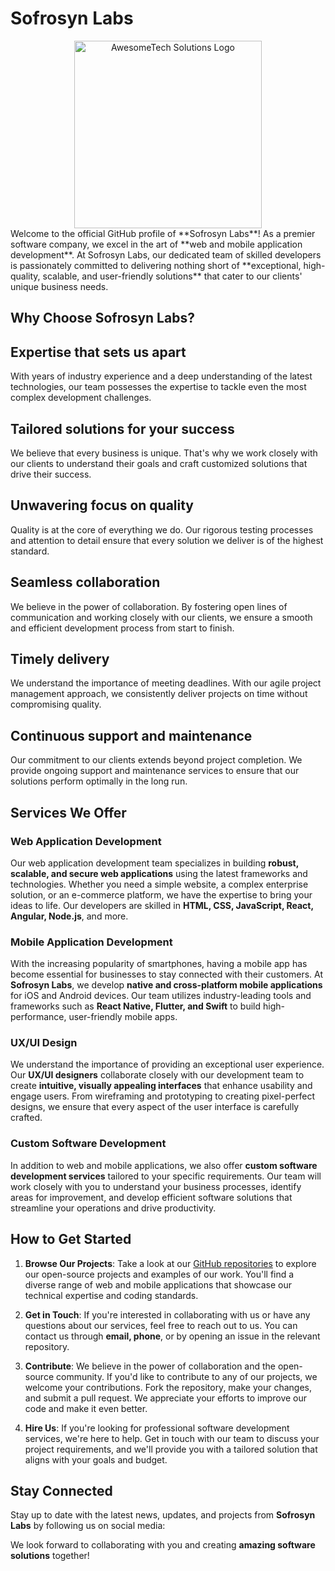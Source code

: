 
# Sofrosyn Labs

<div align="center">
  <img src="https://example.com/awesome_logo.png" alt="AwesomeTech Solutions Logo" width="300px">
</div>
Welcome to the official GitHub profile of **Sofrosyn Labs**! As a premier software company, we excel in the art of **web and mobile application development**. At Sofrosyn Labs, our dedicated team of skilled developers is passionately committed to delivering nothing short of **exceptional, high-quality, scalable, and user-friendly solutions** that cater to our clients' unique business needs.

## Why Choose Sofrosyn Labs?

## Expertise that sets us apart
With years of industry experience and a deep understanding of the latest technologies, our team possesses the expertise to tackle even the most complex development challenges.

## Tailored solutions for your success
We believe that every business is unique. That's why we work closely with our clients to understand their goals and craft customized solutions that drive their success.

## Unwavering focus on quality
Quality is at the core of everything we do. Our rigorous testing processes and attention to detail ensure that every solution we deliver is of the highest standard.

## Seamless collaboration
We believe in the power of collaboration. By fostering open lines of communication and working closely with our clients, we ensure a smooth and efficient development process from start to finish.

## Timely delivery
We understand the importance of meeting deadlines. With our agile project management approach, we consistently deliver projects on time without compromising quality.

## Continuous support and maintenance
Our commitment to our clients extends beyond project completion. We provide ongoing support and maintenance services to ensure that our solutions perform optimally in the long run.

## Services We Offer

### Web Application Development

Our web application development team specializes in building **robust, scalable, and secure web applications** using the latest frameworks and technologies. Whether you need a simple website, a complex enterprise solution, or an e-commerce platform, we have the expertise to bring your ideas to life. Our developers are skilled in **HTML, CSS, JavaScript, React, Angular, Node.js**, and more.

### Mobile Application Development

With the increasing popularity of smartphones, having a mobile app has become essential for businesses to stay connected with their customers. At **Sofrosyn Labs**, we develop **native and cross-platform mobile applications** for iOS and Android devices. Our team utilizes industry-leading tools and frameworks such as **React Native, Flutter, and Swift** to build high-performance, user-friendly mobile apps.

### UX/UI Design

We understand the importance of providing an exceptional user experience. Our **UX/UI designers** collaborate closely with our development team to create **intuitive, visually appealing interfaces** that enhance usability and engage users. From wireframing and prototyping to creating pixel-perfect designs, we ensure that every aspect of the user interface is carefully crafted.

### Custom Software Development

In addition to web and mobile applications, we also offer **custom software development services** tailored to your specific requirements. Our team will work closely with you to understand your business processes, identify areas for improvement, and develop efficient software solutions that streamline your operations and drive productivity.

## How to Get Started

1. **Browse Our Projects**: Take a look at our [GitHub repositories](https://github.com/Sofrosyne-LLC) to explore our open-source projects and examples of our work. You'll find a diverse range of web and mobile applications that showcase our technical expertise and coding standards.

2. **Get in Touch**: If you're interested in collaborating with us or have any questions about our services, feel free to reach out to us. You can contact us through **email, phone**, or by opening an issue in the relevant repository.

3. **Contribute**: We believe in the power of collaboration and the open-source community. If you'd like to contribute to any of our projects, we welcome your contributions. Fork the repository, make your changes, and submit a pull request. We appreciate your efforts to improve our code and make it even better.

4. **Hire Us**: If you're looking for professional software development services, we're here to help. Get in touch with our team to discuss your project requirements, and we'll provide you with a tailored solution that aligns with your goals and budget.

## Stay Connected

Stay up to date with the latest news, updates, and projects from **Sofrosyn Labs** by following us on social media:


We look forward to collaborating with you and creating **amazing software solutions** together!

